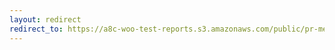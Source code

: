 ```yaml
---
layout: redirect
redirect_to: https://a8c-woo-test-reports.s3.amazonaws.com/public/pr-merge/42782/api/index.html
---
```

